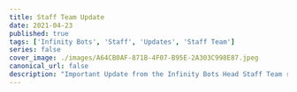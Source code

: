 ```yaml
---
title: Staff Team Update
date: 2021-04-23
published: true
tags: ['Infinity Bots', 'Staff', 'Updates', 'Staff Team']
series: false
cover_image: ./images/A64CB0AF-871B-4F07-B95E-2A303C998E87.jpeg
canonical_url: false
description: "Important Update from the Infinity Bots Head Staff Team regarding the Infinity Bots Staff."
---
```

